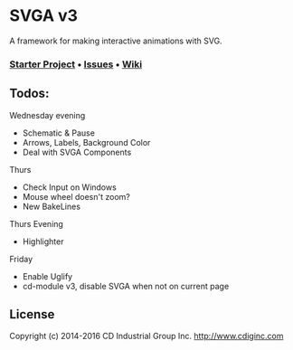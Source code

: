 # SVGA v3
A framework for making interactive animations with SVG.

### [Starter Project](https://github.com/cdig/svg-activity-starter) • [Issues](https://github.com/cdig/svga/issues) • [Wiki](https://github.com/cdig/svga/wiki)

## Todos:

Wednesday evening
* Schematic & Pause
* Arrows, Labels, Background Color
* Deal with SVGA Components

Thurs
* Check Input on Windows
* Mouse wheel doesn't zoom?
* New BakeLines

Thurs Evening
* Highlighter

Friday
* Enable Uglify
* cd-module v3, disable SVGA when not on current page

## License
Copyright (c) 2014-2016 CD Industrial Group Inc. http://www.cdiginc.com
